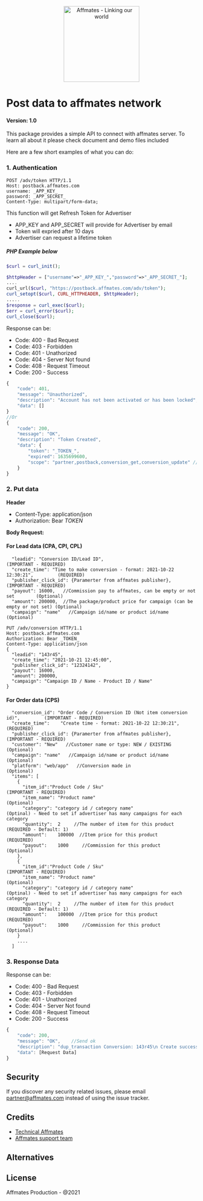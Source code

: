 <p align="center"><img src="https://user-images.githubusercontent.com/92972462/138407033-d1661864-0dab-4880-8546-7bbd436f4a06.png" width="200px" alt="Affmates - Linking our world"></p>

# Post data to affmates network
#### Version: 1.0

This package provides a
simple API to connect with affmates server. To learn all about it please check  document and demo files included

Here are a few short examples of what you can do:
### 1. Authentication
```
POST /adv/token HTTP/1.1
Host: postback.affmates.com
username: _APP_KEY_
password: _APP_SECRET_
Content-Type: multipart/form-data;
```
This function will get Refresh Token for Advertiser
- APP_KEY and APP_SECRET will provide for Advertiser by email
- Token will expried after 10 days
- Advertiser can request a lifetime token

##### PHP Example below
```php
$curl = curl_init();

$httpHeader = ["username"=>"_APP_KEY_","password"=>"_APP_SECRET_"];
....
curl_url($curl, "https://postback.affmates.com/adv/token");
curl_setopt($curl, CURL_HTTPHEADER, $httpHeader);
.....
$response = curl_exec($curl);
$err = curl_error($curl);
curl_close($curl);
```
Response can be:
- Code: 400 -  Bad Request
- Code: 403 -  Forbidden
- Code: 401 -  Unathorized
- Code: 404 -  Server Not found
- Code: 408 -  Request Timeout
- Code: 200 -  Success
```javascript
{
    "code": 401,
    "message": "Unauthorized",
    "description": "Account has not been activated or has been locked",
    "data": []
}
//Or
{
    "code": 200,
    "message": "OK",
    "description": "Token Created",
    "data": {
        "token": "_TOKEN_",
        "expired": 1635699600,
        "scope": "partner,postback,conversion_get,conversion_update" //List of scopes available
    }
}
```
### 2. Put data

<strong>Header</strong>
+ Content-Type: application/json
+ Authorization: Bear _TOKEN_

<strong>Body Request:</strong>
#### For Lead data (CPA, CPI, CPL)
```
  "leadid": "Conversion ID/Lead ID",                                              (IMPORTANT - REQUIRED)        
  "create_time": "Time to make conversion - format: 2021-10-22 12:30:21",         (REQUIRED)
  "publisher_click_id": {Paramerter from affmates publisher},                     (IMPORTANT - REQUIRED)
  "payout": 16000,   //Commission pay to affmates, can be empty or not set        (Optional)
  "amount": 200000,  //The package/product price for campaign (can be empty or not set) (Optional)
  "campaign": "name"   //Campaign id/name or product id/name                      (Optional)
```
```
PUT /adv/conversion HTTP/1.1
Host: postback.affmates.com
Authorization: Bear _TOKEN_
Content-Type: application/json
{
  "leadid": "143r45",
  "create_time": "2021-10-21 12:45:00",
  "publisher_click_id": "12324142",
  "payout": 16000,
  "amount": 200000,
  "campaign": "Campaign ID / Name - Product ID / Name"
}
```
#### For Order data (CPS)
```
  "conversion_id": "Order Code / Conversion ID (Not item conversion id)",         (IMPORTANT - REQUIRED)        
  "create_time":    "Create time - format: 2021-10-22 12:30:21",                  (REQUIRED)
  "publisher_click_id": {Paramerter from affmates publisher},                     (IMPORTANT - REQUIRED)
  "customer": "New"   //Customer name or type: NEW / EXISTING                     (Optional)
  "campaign": "name"   //Campaign id/name or product id/name                      (Optional)
  "platform": "web/app"   //Conversion made in                                    (Optional)
  "items": [
    {
      "item_id":"Product Code / Sku"                                              (IMPORTANT - REQUIRED)
      "item_name": "Product name"                                                 (Optional)
      "category": "category id / category name"                                   (Optinal) - Need to set if advertiser has many campaigns for each category
      "quantity":  2     //The number of item for this product                    (REQUIRED - Default: 1)
      "amount":    100000  //Item price for this product                          (REQUIRED)
      "payout":    1000     //Commission for this product                         (Optional)
    },
    {
      "item_id":"Product Code / Sku"                                              (IMPORTANT - REQUIRED)
      "item_name": "Product name"                                                 (Optional)
      "category": "category id / category name"                                   (Optinal) - Need to set if advertiser has many campaigns for each category
      "quantity":  2     //The number of item for this product                    (REQUIRED - Default: 1)
      "amount":    100000  //Item price for this product                          (REQUIRED)
      "payout":    1000     //Commission for this product                         (Optional)
    }
    ....
  ]
```
### 3. Response Data
Response can be:
- Code: 400 -  Bad Request
- Code: 403 -  Forbidden
- Code: 401 -  Unathorized
- Code: 404 -  Server Not found
- Code: 408 -  Request Timeout
- Code: 200 -  Success
```javascript
{
    "code": 200,
    "message": "OK",    //Send ok
    "description": "dup_transaction Conversion: 143r45\n Create success conversion: 203423\n No_subscript Conversion: 2134421", 
    "data": [Request Data]
}
```

## Security

If you discover any security related issues, please email [partner@affmates.com](mailto:partner@affmates.com) instead of using the issue tracker.

## Credits

- [Technical Affmates](https://github.com/affmates)
- [Affmates support team](https://affmates.com)

## Alternatives



## License

Affmates Production - @2021

